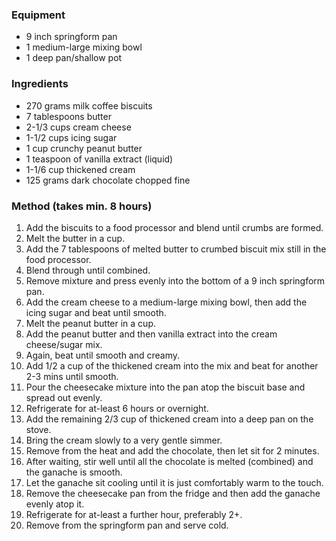 ### Equipment

* 9 inch springform pan
* 1 medium-large mixing bowl
* 1 deep pan/shallow pot


### Ingredients

* 270 grams milk coffee biscuits
* 7 tablespoons butter
* 2-1/3 cups cream cheese
* 1-1/2 cups icing sugar
* 1 cup crunchy peanut butter
* 1 teaspoon of vanilla extract (liquid)
* 1-1/6 cup thickened cream
* 125 grams dark chocolate chopped fine

### Method (takes min. 8 hours)

1. Add the biscuits to a food processor and blend until crumbs are formed.
1. Melt the butter in a cup.
1. Add the 7 tablespoons of melted butter to crumbed biscuit mix still in the food processor.
1. Blend through until combined.
1. Remove mixture and press evenly into the bottom of a 9 inch springform pan.
1. Add the cream cheese to a medium-large mixing bowl, then add the icing sugar and beat until smooth.
1. Melt the peanut butter in a cup.
1. Add the peanut butter and then vanilla extract into the cream cheese/sugar mix.
1. Again, beat until smooth and creamy.
1. Add 1/2 a cup of the thickened cream into the mix and beat for another 2-3 mins until smooth.
1. Pour the cheesecake mixture into the pan atop the biscuit base and spread out evenly.
1. Refrigerate for at-least 6 hours or overnight.
1. Add the remaining 2/3 cup of thickened cream into a deep pan on the stove.
1. Bring the cream slowly to a very gentle simmer.
1. Remove from the heat and add the chocolate, then let sit for 2 minutes.
1. After waiting, stir well until all the chocolate is melted (combined) and the ganache is smooth.
1. Let the ganache sit cooling until it is just comfortably warm to the touch.
1. Remove the cheesecake pan from the fridge and then add the ganache evenly atop it.
1. Refrigerate for at-least a further hour, preferably 2+.
1. Remove from the springform pan and serve cold.
